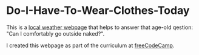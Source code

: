 # Do-I-Have-To-Wear-Clothes-Today
This is a [local weather webpage](http://output.jsbin.com/homiza) that helps to answer that age-old qestion: "Can I comfortably go outside naked?".

I created this webpage as part of the curriculum at [freeCodeCamp](https://www.freecodecamp.com/mbthebulldog).
